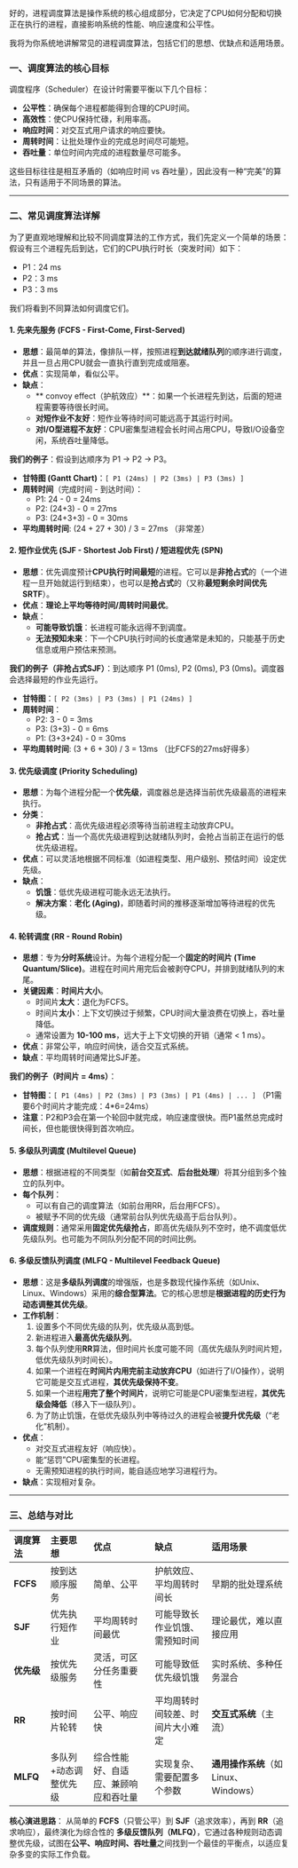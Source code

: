 好的，进程调度算法是操作系统的核心组成部分，它决定了CPU如何分配和切换正在执行的进程，直接影响系统的性能、响应速度和公平性。

我将为你系统地讲解常见的进程调度算法，包括它们的思想、优缺点和适用场景。

### 一、调度算法的核心目标

调度程序（Scheduler）在设计时需要平衡以下几个目标：
*   **公平性**：确保每个进程都能得到合理的CPU时间。
*   **高效性**：使CPU保持忙碌，利用率高。
*   **响应时间**：对交互式用户请求的响应要快。
*   **周转时间**：让批处理作业的完成总时间尽可能短。
*   **吞吐量**：单位时间内完成的进程数量尽可能多。

这些目标往往是相互矛盾的（如响应时间 vs 吞吐量），因此没有一种“完美”的算法，只有适用于不同场景的算法。

---

### 二、常见调度算法详解

为了更直观地理解和比较不同调度算法的工作方式，我们先定义一个简单的场景：假设有三个进程先后到达，它们的CPU执行时长（突发时间）如下：
*   P1：24 ms
*   P2：3 ms
*   P3：3 ms

我们将看到不同算法如何调度它们。

#### 1. 先来先服务 (FCFS - First-Come, First-Served)

*   **思想**：最简单的算法，像排队一样，按照进程**到达就绪队列**的顺序进行调度，并且一旦占用CPU就会一直执行直到完成或阻塞。
*   **优点**：实现简单，看似公平。
*   **缺点**：
    *   ** convoy effect（护航效应）**：如果一个长进程先到达，后面的短进程需要等待很长时间。
    *   **对短作业不友好**：短作业等待时间可能远高于其运行时间。
    *   **对I/O型进程不友好**：CPU密集型进程会长时间占用CPU，导致I/O设备空闲，系统吞吐量降低。

**我们的例子**：假设到达顺序为 P1 -> P2 -> P3。
*   **甘特图 (Gantt Chart)**：`[ P1 (24ms) | P2 (3ms) | P3 (3ms) ]`
*   **周转时间**（完成时间 - 到达时间）：
    *   P1: 24 - 0 = 24ms
    *   P2: (24+3) - 0 = 27ms
    *   P3: (24+3+3) - 0 = 30ms
*   **平均周转时间**: (24 + 27 + 30) / 3 = 27ms （非常差）

#### 2. 短作业优先 (SJF - Shortest Job First) / 短进程优先 (SPN)

*   **思想**：优先调度预计**CPU执行时间最短**的进程。它可以是**非抢占式**的（一个进程一旦开始就运行到结束），也可以是**抢占式**的（又称**最短剩余时间优先 SRTF**）。
*   **优点**：**理论上平均等待时间/周转时间最优**。
*   **缺点**：
    *   **可能导致饥饿**：长进程可能永远得不到调度。
    *   **无法预知未来**：下一个CPU执行时间的长度通常是未知的，只能基于历史信息或用户预估来预测。

**我们的例子（非抢占式SJF）**：到达顺序 P1 (0ms), P2 (0ms), P3 (0ms)。调度器会选择最短的作业先运行。
*   **甘特图**：`[ P2 (3ms) | P3 (3ms) | P1 (24ms) ]`
*   **周转时间**：
    *   P2: 3 - 0 = 3ms
    *   P3: (3+3) - 0 = 6ms
    *   P1: (3+3+24) - 0 = 30ms
*   **平均周转时间**: (3 + 6 + 30) / 3 = 13ms （比FCFS的27ms好得多）

#### 3. 优先级调度 (Priority Scheduling)

*   **思想**：为每个进程分配一个**优先级**，调度器总是选择当前优先级最高的进程来执行。
*   **分类**：
    *   **非抢占式**：高优先级进程必须等待当前进程主动放弃CPU。
    *   **抢占式**：当一个高优先级进程到达就绪队列时，会抢占当前正在运行的低优先级进程。
*   **优点**：可以灵活地根据不同标准（如进程类型、用户级别、预估时间）设定优先级。
*   **缺点**：
    *   **饥饿**：低优先级进程可能永远无法执行。
    *   **解决方案**：**老化 (Aging)**，即随着时间的推移逐渐增加等待进程的优先级。

#### 4. 轮转调度 (RR - Round Robin)

*   **思想**：专为**分时系统**设计。为每个进程分配一个**固定的时间片 (Time Quantum/Slice)**。进程在时间片用完后会被剥夺CPU，并排到就绪队列的末尾。
*   **关键因素**：**时间片大小**。
    *   时间片**太大**：退化为FCFS。
    *   时间片**太小**：上下文切换过于频繁，CPU时间大量浪费在切换上，吞吐量降低。
    *   通常设置为 **10-100 ms**，远大于上下文切换的开销（通常 < 1 ms）。
*   **优点**：非常公平，响应时间快，适合交互式系统。
*   **缺点**：平均周转时间通常比SJF差。

**我们的例子（时间片 = 4ms）**：
*   **甘特图**：`[ P1 (4ms) | P2 (3ms) | P3 (3ms) | P1 (4ms) | ... ]` （P1需要6个时间片才能完成：4*6=24ms）
*   **注意**：P2和P3会在第一个轮回中就完成，响应速度很快。而P1虽然总完成时间长，但也能很快得到首次响应。

#### 5. 多级队列调度 (Multilevel Queue)

*   **思想**：根据进程的不同类型（如**前台交互式**、**后台批处理**）将其分组到多个独立的队列中。
*   **每个队列**：
    *   可以有自己的调度算法（如前台用RR，后台用FCFS）。
    *   被赋予不同的优先级（通常前台队列优先级高于后台队列）。
*   **调度规则**：通常采用**固定优先级抢占**，即高优先级队列不空时，绝不调度低优先级队列。也可能为不同队列分配不同的时间比例。

#### 6. 多级反馈队列调度 (MLFQ - Multilevel Feedback Queue)

*   **思想**：这是**多级队列调度**的增强版，也是多数现代操作系统（如Unix、Linux、Windows）采用的**综合型算法**。它的核心思想是**根据进程的历史行为动态调整其优先级**。
*   **工作机制**：
    1.  设置多个不同优先级的队列，优先级从高到低。
    2.  新进程进入**最高优先级队列**。
    3.  每个队列使用**RR**算法，但时间片长度可能不同（高优先级队列时间片短，低优先级队列时间长）。
    4.  如果一个进程在**时间片内用完前主动放弃CPU**（如进行了I/O操作），说明它可能是交互式进程，**其优先级保持不变**。
    5.  如果一个进程**用完了整个时间片**，说明它可能是CPU密集型进程，**其优先级会降低**（移入下一级队列）。
    6.  为了防止饥饿，在低优先级队列中等待过久的进程会被**提升优先级**（“老化”机制）。
*   **优点**：
    *   对交互式进程友好（响应快）。
    *   能“惩罚”CPU密集型的长进程。
    *   无需预知进程的执行时间，能自适应地学习进程行为。
*   **缺点**：实现相对复杂。

---

### 三、总结与对比

| 调度算法 | 主要思想 | 优点 | 缺点 | 适用场景 |
| :--- | :--- | :--- | :--- | :--- |
| **FCFS** | 按到达顺序服务 | 简单、公平 | 护航效应、平均周转时间长 | 早期的批处理系统 |
| **SJF** | 优先执行短作业 | 平均周转时间最优 | 可能导致长作业饥饿、需预知时间 | 理论最优，难以直接应用 |
| **优先级** | 按优先级服务 | 灵活，可区分任务重要性 | 可能导致低优先级饥饿 | 实时系统、多种任务混合 |
| **RR** | 按时间片轮转 | 公平、响应快 | 平均周转时间较差、时间片大小难定 | **交互式系统**（主流） |
| **MLFQ** | 多队列+动态调整优先级 | 综合性能好、自适应、兼顾响应和吞吐量 | 实现复杂、需要配置多个参数 | **通用操作系统**（如Linux、Windows） |

**核心演进思路**：
从简单的 **FCFS**（只管公平）到 **SJF**（追求效率），再到 **RR**（追求响应），最终演化为综合性的 **多级反馈队列（MLFQ）**，它通过各种规则动态调整优先级，试图在**公平、响应时间、吞吐量**之间找到一个最佳的平衡点，以适应复杂多变的实际工作负载。
